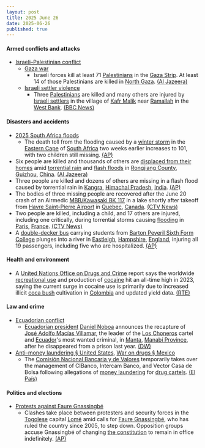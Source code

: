 ```yaml
---
layout: post
title: 2025 June 26
date: 2025-06-26
published: true
---
```



#### Armed conflicts and attacks

* [Israeli–Palestinian conflict](https://en.wikipedia.org/wiki/Israeli%E2%80%93Palestinian_conflict "Israeli–Palestinian conflict")
  * [Gaza war](https://en.wikipedia.org/wiki/Gaza_war "Gaza war")
    * Israeli forces kill at least 71 [Palestinians](https://en.wikipedia.org/wiki/Palestinian "Palestinian") in the [Gaza Strip](https://en.wikipedia.org/wiki/Gaza_Strip "Gaza Strip"). At least 14 of those Palestinians are killed in [North Gaza](https://en.wikipedia.org/wiki/North_Gaza_Governorate "North Gaza Governorate"). [(Al Jazeera)](https://www.aljazeera.com/news/liveblog/2025/6/26/live-israel-kills-over-80-in-gaza-3-killed-in-israeli-settler-attack)
  * [Israeli settler violence](https://en.wikipedia.org/wiki/Israeli_settler_violence "Israeli settler violence")
    * Three [Palestinians](https://en.wikipedia.org/wiki/Palestinians "Palestinians") are killed and many others are injured by [Israeli settlers](https://en.wikipedia.org/wiki/Israeli_settlements "Israeli settlements") in the village of [Kafr Malik](https://en.wikipedia.org/wiki/Kafr_Malik "Kafr Malik") near [Ramallah](https://en.wikipedia.org/wiki/Ramallah "Ramallah") in the [West Bank](https://en.wikipedia.org/wiki/West_Bank "West Bank"). [(BBC News)](https://www.bbc.com/news/articles/cz9knl5w529o/)

#### Disasters and accidents

* [2025 South Africa floods](https://en.wikipedia.org/wiki/2025_South_Africa_floods "2025 South Africa floods")
  * The death toll from the flooding caused by a [winter storm](https://en.wikipedia.org/wiki/Winter_storm "Winter storm") in the [Eastern Cape](https://en.wikipedia.org/wiki/Eastern_Cape "Eastern Cape") of [South Africa](https://en.wikipedia.org/wiki/South_Africa "South Africa") two weeks earlier increases to 101, with two children still missing. [(AP)](https://apnews.com/article/flooding-south-africa-weather-9e1f7c718660dda47a59c97129f5def3)
* Six people are killed and thousands of others are [displaced from their homes](https://en.wikipedia.org/wiki/Internally_displaced_person "Internally displaced person") amid [torrential rain](https://en.wikipedia.org/wiki/Torrential_rain "Torrential rain") and [flash floods](https://en.wikipedia.org/wiki/Flash_flood "Flash flood") in [Rongjiang County](https://en.wikipedia.org/wiki/Rongjiang_County "Rongjiang County"), [Guizhou](https://en.wikipedia.org/wiki/Guizhou "Guizhou"), [China](https://en.wikipedia.org/wiki/China "China"). [(Al Jazeera)](https://www.aljazeera.com/news/2025/6/26/six-dead-thousands-displaced-as-floods-hit-southwestern-china)
* Three people are killed and dozens of others are missing in a flash flood caused by torrential rain in [Kangra](https://en.wikipedia.org/wiki/Kangra%2C_Himachal_Pradesh "Kangra, Himachal Pradesh"), [Himachal Pradesh](https://en.wikipedia.org/wiki/Himachal_Pradesh "Himachal Pradesh"), [India](https://en.wikipedia.org/wiki/India "India"). [(AP)](https://apnews.com/article/india-floods-himachal-pradesh-dharamshala-915df7c630e2b35a23886215d448b60e)
* The bodies of three missing people are recovered after the June 20 crash of an Airmedic [MBB/Kawasaki BK 117](https://en.wikipedia.org/wiki/MBB/Kawasaki_BK_117 "MBB/Kawasaki BK 117") in a lake shortly after takeoff from [Havre Saint-Pierre Airport](https://en.wikipedia.org/wiki/Havre_Saint-Pierre_Airport "Havre Saint-Pierre Airport") in [Quebec](https://en.wikipedia.org/wiki/Quebec "Quebec"), [Canada](https://en.wikipedia.org/wiki/Canada "Canada"). [(CTV News)](https://www.ctvnews.ca/canada/article/bodies-of-three-people-missing-after-airmedic-helicopter-crash-in-quebec-recovered/)
* Two people are killed, including a child, and 17 others are injured, including one critically, during torrential storms causing [flooding](https://en.wikipedia.org/wiki/Flooding "Flooding") in [Paris](https://en.wikipedia.org/wiki/Paris "Paris"), [France](https://en.wikipedia.org/wiki/France "France"). [(CTV News)](https://www.ctvnews.ca/climate-and-environment/article/storms-in-france-leave-2-dead-17-injured-and-cause-parliament-to-spring-a-leak/)
* A [double-decker bus](https://en.wikipedia.org/wiki/Double-decker_bus "Double-decker bus") carrying students from [Barton Peveril Sixth Form College](https://en.wikipedia.org/wiki/Barton_Peveril_Sixth_Form_College "Barton Peveril Sixth Form College") plunges into a river in [Eastleigh](https://en.wikipedia.org/wiki/Eastleigh "Eastleigh"), [Hampshire](https://en.wikipedia.org/wiki/Hampshire "Hampshire"), [England](https://en.wikipedia.org/wiki/England "England"), injuring all 19 passengers, including five who are hospitalized. [(AP)](https://apnews.com/article/doubledecker-bus-river-england-students-injured-eastleigh-9780be57bca126148abde8f31587b71d)

#### Health and environment

* A [United Nations Office on Drugs and Crime](https://en.wikipedia.org/wiki/United_Nations_Office_on_Drugs_and_Crime "United Nations Office on Drugs and Crime") report says the worldwide [recreational use](https://en.wikipedia.org/wiki/Recreational_drug_use "Recreational drug use") and production of [cocaine](https://en.wikipedia.org/wiki/Cocaine "Cocaine") hit an all-time high in 2023, saying the current surge in cocaine use is primarily due to increased illicit [coca bush](https://en.wikipedia.org/wiki/Coca "Coca") cultivation in [Colombia](https://en.wikipedia.org/wiki/Colombia "Colombia") and updated yield data. [(RTE)](https://www.rte.ie/news/world/2025/0626/1520402-cocaine-un-report/)

#### Law and crime

* [Ecuadorian conflict](https://en.wikipedia.org/wiki/Ecuadorian_conflict_%282024%E2%80%93present%29 "Ecuadorian conflict (2024–present)")
  * [Ecuadorian president](https://en.wikipedia.org/wiki/President_of_Ecuador "President of Ecuador") [Daniel Noboa](https://en.wikipedia.org/wiki/Daniel_Noboa "Daniel Noboa") announces the recapture of [José Adolfo Macías Villamar](https://en.wikipedia.org/wiki/Jos%C3%A9_Adolfo_Mac%C3%ADas_Villamar "José Adolfo Macías Villamar"), the leader of the [Los Choneros](https://en.wikipedia.org/wiki/Los_Choneros "Los Choneros") cartel and [Ecuador](https://en.wikipedia.org/wiki/Ecuador "Ecuador")'s most wanted criminal, in [Manta](https://en.wikipedia.org/wiki/Manta%2C_Ecuador "Manta, Ecuador"), [Manabí Province](https://en.wikipedia.org/wiki/Manab%C3%AD_Province "Manabí Province"), after he disappeared from a prison last year. [(DW)](https://www.dw.com/en/ecuadors-most-wanted-gang-leader-fito-arrested-president/a-73043249)
* [Anti–money laundering § United States](https://en.wikipedia.org/wiki/Anti%E2%80%93money_laundering#United_States "Anti–money laundering"), [War on drugs § Mexico](https://en.wikipedia.org/wiki/War_on_drugs#Mexico "War on drugs")
  * The [Comisión Nacional Bancaria y de Valores](https://en.wikipedia.org/wiki/Comisi%C3%B3n_Nacional_Bancaria_y_de_Valores "Comisión Nacional Bancaria y de Valores") temporarily takes over the management of CIBanco, Intercam Banco, and Vector Casa de Bolsa following allegations of [money laundering](https://en.wikipedia.org/wiki/Money_laundering "Money laundering") for [drug cartels](https://en.wikipedia.org/wiki/Mexican_drug_war "Mexican drug war"). [(El País)](https://elpais.com/mexico/2025-06-26/la-comision-nacional-bancaria-y-de-valores-interviene-temporalmente-a-cibanco-y-a-intercam.html)

#### Politics and elections

* [Protests against Faure Gnassingbé](https://en.wikipedia.org/wiki/Protests_against_Faure_Gnassingb%C3%A9 "Protests against Faure Gnassingbé")
  * Clashes take place between protesters and security forces in the [Togolese](https://en.wikipedia.org/wiki/Togo "Togo") capital [Lomé](https://en.wikipedia.org/wiki/Lom%C3%A9 "Lomé") amid calls for [Faure Gnassingbé](https://en.wikipedia.org/wiki/Faure_Gnassingb%C3%A9 "Faure Gnassingbé"), who has ruled the country since 2005, to step down. Opposition groups accuse Gnassingbé of changing [the constitution](https://en.wikipedia.org/wiki/Constitution_of_Togo "Constitution of Togo") to remain in office indefinitely. [(AP)](https://apnews.com/article/togo-protest-gnassingbe-ce115db23e8a2722ae1e23886326198e)
